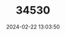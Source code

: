 ---
title: "34530"
category: "Blepharis dhofarensis"
draft: false
date: 2024-02-22 13:03:50
languages:
  Arabic: ["‘alíb", "Aylob", "‘aylob herúm ź a’alig í"]
  Semitic (Other): ["‘ay ź ob"]
---